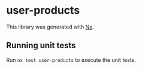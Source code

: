# user-products

This library was generated with [Nx](https://nx.dev).

## Running unit tests

Run `nx test user-products` to execute the unit tests.
